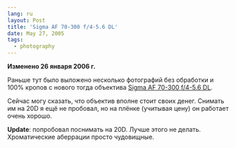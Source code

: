 ```yaml
---
lang: ru
layout: Post
title: 'Sigma AF 70-300 f/4-5.6 DL'
date: May 27, 2005
tags:
  - photography
---
```


**Изменено 26 января 2006 г.**

Раньше тут было выложено несколько фотографий без обработки и 100% кропов с нового тогда объектива [Sigma AF 70-300 f/4-5.6 DL](http://foto.ru/product.php?id=693 "Объектив Sigma AF 70-300 f/4-5.6 DL").

Сейчас могу сказать, что объектив вполне стоит своих денег. Снимать им на 20D я ещё не пробовал, но на плёнке (учитывая цену) он работает очень хорошо.

**Update**: попробовал поснимать на 20D. Лучше этого не делать. Хроматические аберрации просто чудовищные.
